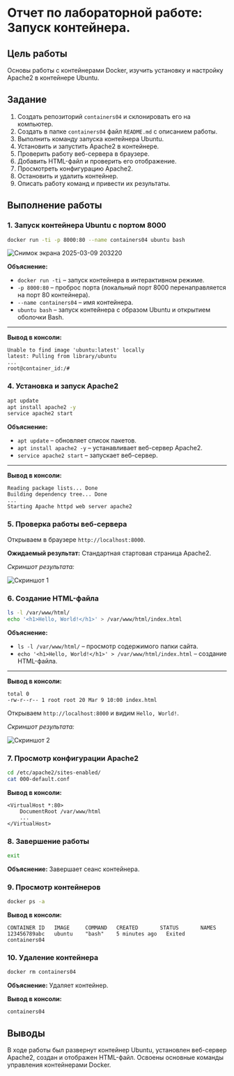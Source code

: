 # Отчет по лабораторной работе: Запуск контейнера.

## Цель работы
Основы работы с контейнерами Docker, изучить установку и настройку Apache2 в контейнере Ubuntu.

## Задание
1. Создать репозиторий `containers04` и склонировать его на компьютер.
2. Создать в папке `containers04` файл `README.md` с описанием работы.
3. Выполнить команду запуска контейнера Ubuntu.
4. Установить и запустить Apache2 в контейнере.
5. Проверить работу веб-сервера в браузере.
6. Добавить HTML-файл и проверить его отображение.
7. Просмотреть конфигурацию Apache2.
8. Остановить и удалить контейнер.
9. Описать работу команд и привести их результаты.

## Выполнение работы

### 1. Запуск контейнера Ubuntu с портом 8000
```sh
docker run -ti -p 8000:80 --name containers04 ubuntu bash
```
![Снимок экрана 2025-03-09 203220](https://github.com/user-attachments/assets/dea72fc0-2036-4f83-9c94-6ea6b77dbc24)

**Объяснение:** 
- `docker run -ti` – запуск контейнера в интерактивном режиме.
- `-p 8000:80` – проброс порта (локальный порт 8000 перенаправляется на порт 80 контейнера).
- `--name containers04` – имя контейнера.
- `ubuntu bash` – запуск контейнера с образом Ubuntu и открытием оболочки Bash.

---
**Вывод в консоли:**
```
Unable to find image 'ubuntu:latest' locally
latest: Pulling from library/ubuntu
...
root@container_id:/#
```

### 4. Установка и запуск Apache2
```sh
apt update
apt install apache2 -y
service apache2 start
```
**Объяснение:** 
- `apt update` – обновляет список пакетов.
- `apt install apache2 -y` – устанавливает веб-сервер Apache2.
- `service apache2 start` – запускает веб-сервер.

---
**Вывод в консоли:**
```
Reading package lists... Done
Building dependency tree... Done
...
Starting Apache httpd web server apache2
```

### 5. Проверка работы веб-сервера
Открываем в браузере `http://localhost:8000`.

**Ожидаемый результат:** Стандартная стартовая страница Apache2.

_Скриншот результата:_

![Скриншот 1](screenshot1.png)

### 6. Создание HTML-файла
```sh
ls -l /var/www/html/
echo '<h1>Hello, World!</h1>' > /var/www/html/index.html
```
**Объяснение:**
- `ls -l /var/www/html/` – просмотр содержимого папки сайта.
- `echo '<h1>Hello, World!</h1>' > /var/www/html/index.html` – создание HTML-файла.

---
**Вывод в консоли:**
```
total 0
-rw-r--r-- 1 root root 20 Mar 9 10:00 index.html
```

Открываем `http://localhost:8000` и видим `Hello, World!`.

_Скриншот результата:_

![Скриншот 2](screenshot2.png)

### 7. Просмотр конфигурации Apache2
```sh
cd /etc/apache2/sites-enabled/
cat 000-default.conf
```
**Вывод в консоли:**
```
<VirtualHost *:80>
    DocumentRoot /var/www/html
    ...
</VirtualHost>
```

### 8. Завершение работы
```sh
exit
```
**Объяснение:** Завершает сеанс контейнера.

### 9. Просмотр контейнеров
```sh
docker ps -a
```
**Вывод в консоли:**
```
CONTAINER ID   IMAGE     COMMAND   CREATED       STATUS       NAMES
123456789abc   ubuntu    "bash"    5 minutes ago   Exited       containers04
```

### 10. Удаление контейнера
```sh
docker rm containers04
```
**Объяснение:** Удаляет контейнер.

**Вывод в консоли:**
```
containers04
```

## Выводы
В ходе работы был развернут контейнер Ubuntu, установлен веб-сервер Apache2, создан и отображен HTML-файл. Освоены основные команды управления контейнерами Docker.
